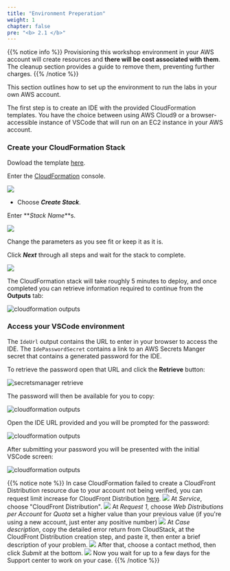 ```yaml
---
title: "Environment Preperation"
weight: 1
chapter: false
pre: "<b> 2.1 </b>"
---
```


{{% notice info %}}
Provisioning this workshop environment in your AWS account will create resources and **there will be cost associated with them**. The cleanup section provides a guide to remove them, preventing further charges.
{{% /notice %}}

This section outlines how to set up the environment to run the labs in your own AWS account.

The first step is to create an IDE with the provided CloudFormation templates. You have the choice between using AWS Cloud9 or a browser-accessible instance of VSCode that will run on an EC2 instance in your AWS account.

### **Create your CloudFormation Stack**
Dowload the template [here](https://github.com/aws-samples/eks-workshop-v2/releases/download/release-snapshot-631eaeb7/ide-cfn.yaml).

Enter the [CloudFormation](console.aws.amazon.com/cloudformation/home) console.

![](/EKS-Workshop-4/images/2/1/3/010.jpg)

- Choose **_Create Stack_**.

Enter **_Stack Name_**s.

![](/EKS-Workshop-4/images/2/1/3/011.jpg?width=70pc)

Change the parameters as you see fit or keep it as it is.

Click **_Next_** through all steps and wait for the stack to complete.

![](/EKS-Workshop-4/images/2/1/3/008.jpg?width=50pc)

The CloudFormation stack will take roughly 5 minutes to deploy, and once completed you can retrieve information required to continue from the **Outputs** tab:

![cloudformation outputs](/EKS-Workshop-4/images/2/1/2/vscode-outputs.webp)

### **Access your VSCode environment**

The `IdeUrl` output contains the URL to enter in your browser to access the IDE. The `IdePasswordSecret` contains a link to an AWS Secrets Manger secret that contains a generated password for the IDE.

To retrieve the password open that URL and click the **Retrieve** button:

![secretsmanager retrieve](/EKS-Workshop-4/images/2/1/2/vscode-password-retrieve.webp)

The password will then be available for you to copy:

![cloudformation outputs](/EKS-Workshop-4/images/2/1/2/vscode-password-visible.webp)

Open the IDE URL provided and you will be prompted for the password:

![cloudformation outputs](/EKS-Workshop-4/images/2/1/2/vscode-password.webp)

After submitting your password you will be presented with the initial VSCode screen:

![cloudformation outputs](/EKS-Workshop-4/images/2/1/2/vscode-splash.webp)

{{% notice note %}}
In case CloudFormation failed to create a CloudFront Distribution resource due to your account not being verified, you can request limit increase for CloudFront Distribution [here](https://support.console.aws.amazon.com/support/home#/case/create?issueType=service-limit-increase).
![](/EKS-Workshop-4/images/2/1/2/quota-failed-01.jpg?featherlight=false&width=30pc)
At _Service_, choose "CloudFront Distribution".
![](/EKS-Workshop-4/images/2/1/2/quota-inc-01.jpg?featherlight=false&width=90pc)
At _Request 1_, choose _Web Distributions per Account_ for _Quota_ set a higher value than your previous value (if you're using a new account, just enter any positive number)
![](/EKS-Workshop-4/images/2/1/2/quota-inc-02.jpg?featherlight=false&width=90pc)
At _Case description_, copy the detailed error return from CloudStack, at the CloudFront Distribution creation step, and paste it, then enter a brief description of your problem.
![](/EKS-Workshop-4/images/2/1/2/quota-inc-03.jpg?featherlight=false&width=90pc)
After that, choose a contact method, then click _Submit_ at the bottom.
![](/EKS-Workshop-4/images/2/1/2/quota-inc-04.jpg?featherlight=false&width=90pc)
Now you wait for up to a few days for the Support center to work on your case.
{{% /notice %}}